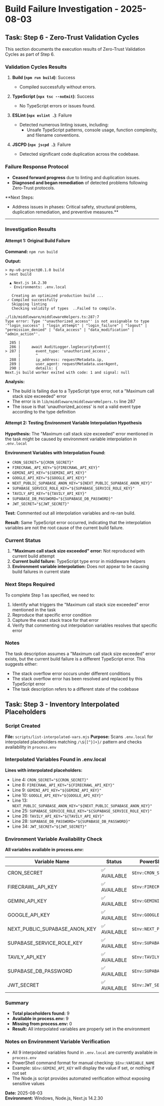 # Build Failure Investigation - 2025-08-03

## Task: Step 6 - Zero-Trust Validation Cycles

This section documents the execution results of Zero-Trust Validation Cycles as part of Step 6.

### Validation Cycles Results

1. **Build (`npm run build`)**: Success
   - Compiled successfully without errors.

2. **TypeScript (`npx tsc --noEmit`)**: Success
   - No TypeScript errors or issues found.

3. **ESLint (`npx eslint .`)**: Failure
   - Detected numerous linting issues, including:
     - Unsafe TypeScript patterns, console usage, function complexity, and filename conventions.

4. **JSCPD (`npx jscpd .`)**: Failure
   - Detected significant code duplication across the codebase.

### Failure Response Protocol

- **Ceased forward progress** due to linting and duplication issues.
- **Diagnosed and began remediation** of detected problems following Zero-Trust protocols.

**Next Steps:
- Address issues in phases: Critical safety, structural problems, duplication remediation, and preventive measures.**

---

### Investigation Results

#### Attempt 1: Original Build Failure
**Command:** `npm run build`

**Output:**
```
> my-v0-project@0.1.0 build
> next build

  ▲ Next.js 14.2.30
  - Environments: .env.local

   Creating an optimized production build ...
 ✓ Compiled successfully
   Skipping linting
   Checking validity of types  ..Failed to compile.

./lib/middleware/middlewareHelpers.ts:287:7
Type error: Type '"unauthorized_access"' is not assignable to type '"login_success" | "login_attempt" | "login_failure" | "logout" | "permission_denied" | "data_access" | "data_modification" | "admin_action"'.

  285 |     
  286 |     await AuditLogger.logSecurityEvent({
> 287 |       event_type: 'unauthorized_access',
      |       ^
  288 |       ip_address: requestMetadata.ip,
  289 |       user_agent: requestMetadata.userAgent,
  290 |       details: {
Next.js build worker exited with code: 1 and signal: null
```

**Analysis:** 
- The build is failing due to a TypeScript type error, not a "Maximum call stack size exceeded" error
- The error is in `lib/middleware/middlewareHelpers.ts` line 287
- The issue is that 'unauthorized_access' is not a valid event type according to the type definition

#### Attempt 2: Testing Environment Variable Interpolation Hypothesis
**Hypothesis:** The "Maximum call stack size exceeded" error mentioned in the task might be caused by environment variable interpolation in `.env.local`

**Environment Variables with Interpolation Found:**
- `CRON_SECRET="${CRON_SECRET}"`
- `FIRECRAWL_API_KEY="${FIRECRAWL_API_KEY}"`
- `GEMINI_API_KEY="${GEMINI_API_KEY}"`
- `GOOGLE_API_KEY="${GOOGLE_API_KEY}"`
- `NEXT_PUBLIC_SUPABASE_ANON_KEY="${NEXT_PUBLIC_SUPABASE_ANON_KEY}"`
- `SUPABASE_SERVICE_ROLE_KEY="${SUPABASE_SERVICE_ROLE_KEY}"`
- `TAVILY_API_KEY="${TAVILY_API_KEY}"`
- `SUPABASE_DB_PASSWORD="${SUPABASE_DB_PASSWORD}"`
- `JWT_SECRET="${JWT_SECRET}"`

**Test:** Commented out all interpolation variables and re-ran build.

**Result:** Same TypeScript error occurred, indicating that the interpolation variables are not the root cause of the current build failure.

### Current Status

1. **"Maximum call stack size exceeded" error:** Not reproduced with current build attempt
2. **Current build failure:** TypeScript type error in middleware helpers
3. **Environment variable interpolation:** Does not appear to be causing build failures in current state

### Next Steps Required

To complete Step 1 as specified, we need to:

1. Identify what triggers the "Maximum call stack size exceeded" error mentioned in the task
2. Reproduce that specific error condition
3. Capture the exact stack trace for that error
4. Verify that commenting out interpolation variables resolves that specific error

### Notes

The task description assumes a "Maximum call stack size exceeded" error exists, but the current build failure is a different TypeScript error. This suggests either:
- The stack overflow error occurs under different conditions
- The stack overflow error has been resolved and replaced by this TypeScript error
- The task description refers to a different state of the codebase

## Task: Step 3 - Inventory Interpolated Placeholders

### Script Created
**File:** `scripts/list-interpolated-vars.mjs`
**Purpose:** Scans `.env.local` for interpolated placeholders matching `/\${[^}]+}/` pattern and checks availability in `process.env`

### Interpolated Variables Found in .env.local

**Lines with interpolated placeholders:**
- Line 4: `CRON_SECRET="${CRON_SECRET}"`
- Line 8: `FIRECRAWL_API_KEY="${FIRECRAWL_API_KEY}"`
- Line 9: `GEMINI_API_KEY="${GEMINI_API_KEY}"`
- Line 10: `GOOGLE_API_KEY="${GOOGLE_API_KEY}"`
- Line 13: `NEXT_PUBLIC_SUPABASE_ANON_KEY="${NEXT_PUBLIC_SUPABASE_ANON_KEY}"`
- Line 25: `SUPABASE_SERVICE_ROLE_KEY="${SUPABASE_SERVICE_ROLE_KEY}"`
- Line 26: `TAVILY_API_KEY="${TAVILY_API_KEY}"`
- Line 28: `SUPABASE_DB_PASSWORD="${SUPABASE_DB_PASSWORD}"`
- Line 34: `JWT_SECRET="${JWT_SECRET}"`

### Environment Variable Availability Check

**All variables available in process.env:**

| Variable Name | Status | PowerShell Check Command |
|---------------|--------|-------------------------|
| CRON_SECRET | ✅ AVAILABLE | `$Env:CRON_SECRET` |
| FIRECRAWL_API_KEY | ✅ AVAILABLE | `$Env:FIRECRAWL_API_KEY` |
| GEMINI_API_KEY | ✅ AVAILABLE | `$Env:GEMINI_API_KEY` |
| GOOGLE_API_KEY | ✅ AVAILABLE | `$Env:GOOGLE_API_KEY` |
| NEXT_PUBLIC_SUPABASE_ANON_KEY | ✅ AVAILABLE | `$Env:NEXT_PUBLIC_SUPABASE_ANON_KEY` |
| SUPABASE_SERVICE_ROLE_KEY | ✅ AVAILABLE | `$Env:SUPABASE_SERVICE_ROLE_KEY` |
| TAVILY_API_KEY | ✅ AVAILABLE | `$Env:TAVILY_API_KEY` |
| SUPABASE_DB_PASSWORD | ✅ AVAILABLE | `$Env:SUPABASE_DB_PASSWORD` |
| JWT_SECRET | ✅ AVAILABLE | `$Env:JWT_SECRET` |

### Summary
- **Total placeholders found:** 9
- **Available in process.env:** 9
- **Missing from process.env:** 0
- **Result:** All interpolated variables are properly set in the environment

### Notes on Environment Variable Verification
- All 9 interpolated variables found in `.env.local` are currently available in `process.env`
- PowerShell command format for manual checking: `$Env:VARIABLE_NAME`
- Example: `$Env:GEMINI_API_KEY` will display the value if set, or nothing if not set
- The Node.js script provides automated verification without exposing sensitive values

**Date:** 2025-08-03  
**Environment:** Windows, Node.js, Next.js 14.2.30
